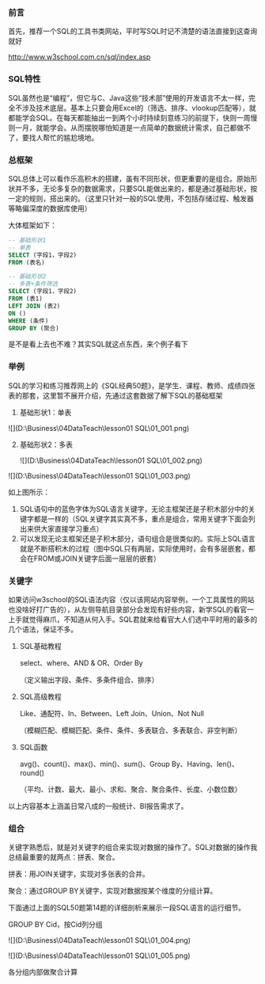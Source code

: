 ### 前言

首先，推荐一个SQL的工具书类网站，平时写SQL时记不清楚的语法直接到这查询就好

http://www.w3school.com.cn/sql/index.asp

### SQL特性

SQL虽然也是“编程”，但它与C、Java这些“技术部”使用的开发语言不太一样，完全不涉及技术底层。基本上只要会用Excel的（筛选、排序、vlookup匹配等），就都能学会SQL。在每天都能抽出一到两个小时持续刻意练习的前提下，快则一周慢则一月，就能学会。从而摆脱哪怕知道是一点简单的数据统计需求，自己都做不了，要找人帮忙的尴尬境地。

### 总框架

SQL总体上可以看作乐高积木的搭建，虽有不同形状，但更重要的是组合。原始形状并不多，无论多复杂的数据需求，只要SQL能做出来的，都是通过基础形状，按一定的规则，搭出来的。（这里只针对一般的SQL使用，不包括存储过程、触发器等略偏深度的数据库使用）

大体框架如下：

```sql
-- 基础形状1
-- 单表
SELECT (字段1，字段2)
FROM (表名)
```

```sql
-- 基础形状2
-- 多表+条件筛选
SELECT (字段1，字段2)
FROM (表1)
LEFT JOIN (表2)
ON ()
WHERE (条件)
GROUP BY (聚合)
```

是不是看上去也不难？其实SQL就这点东西，来个例子看下

### 举例

SQL的学习和练习推荐网上的《SQL经典50题》，是学生、课程、教师、成绩四张表的那套，这里暂不展开介绍，先通过这套数据了解下SQL的基础框架

1. 基础形状1：单表

![](D:\Business\04DataTeach\lesson01 SQL\01_001.png)



2. 基础形状2：多表

   ![](D:\Business\04DataTeach\lesson01 SQL\01_002.png)

![](D:\Business\04DataTeach\lesson01 SQL\01_003.png)

如上图所示：

1. SQL语句中的蓝色字体为SQL语言关键字，无论主框架还是子积木部分中的关键字都是一样的（SQL关键字其实真不多，重点是组合，常用关键字下面会列出来供大家直接学习重点）
2. 可以发现无论主框架还是子积木部分，语句组合是很类似的。实际上SQL语言就是不断搭积木的过程（图中SQL只有两层，实际使用时，会有多层嵌套，都会在FROM或JOIN关键字后面一层层的嵌套）

### 关键字

如果访问w3school的SQL语法内容（仅以该网站内容举例，一个工具属性的网站也没啥好打广告的），从左侧导航目录部分会发现有好些内容，新学SQL的看官一上手就觉得麻爪，不知道从何入手。SQL君就来给看官大人们选中平时用的最多的几个语法，保证不多。

1. SQL基础教程

   select、where、AND & OR、Order By

   （定义输出字段、条件、多条件组合、排序）

2. SQL高级教程

   Like、通配符、In、Between、Left Join、Union、Not Null

   （模糊匹配、模糊匹配、条件、条件、多表联合、多表联合、非空判断）

3. SQL函数

   avg()、count()、max()、min()、sum()、Group By、Having、len()、round()

   （平均、计数、最大、最小、求和、聚合、聚合条件、长度、小数位数）

以上内容基本上涵盖日常八成的一般统计、BI报告需求了。

### 组合

关键字熟悉后，就是对关键字的组合来实现对数据的操作了。SQL对数据的操作我总结最重要的就两点：拼表、聚合。

拼表：用JOIN关键字，实现对多张表的合并。

聚合：通过GROUP BY关键字，实现对数据按某个维度的分组计算。

下面通过上面的SQL50题第14题的详细剖析来展示一段SQL语言的运行细节。

GROUP BY Cid，按Cid列分组

![](D:\Business\04DataTeach\lesson01 SQL\01_004.png)

![](D:\Business\04DataTeach\lesson01 SQL\01_005.png)

各分组内部做聚合计算
